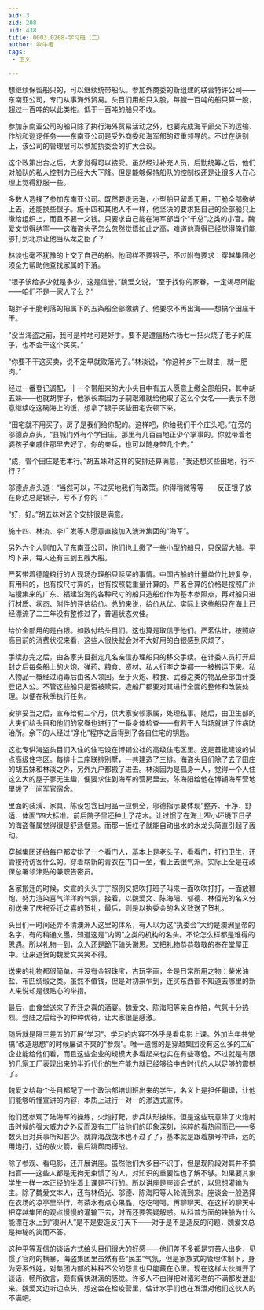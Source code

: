 ```yaml
---
aid: 3
zid: 208
uid: 438
title: 0003.0208-学习班（二）
author: 吹牛者
tags: 
 - 正文

---
```




  想继续保留船只的，可以继续统带船队。参加外商委的新组建的联营特许公司——东南亚公司，专门从事海外贸易。头目们用船只入股。每艘一百吨的船只算一股，超过一百吨的以此类推。低于一百吨的船只不收。

  参加东南亚公司的船只除了执行海外贸易活动之外，也要完成海军部交下的运输、作战和巡逻任务——东南亚公司是受外商委和海军部的双重领导的。不过在级别上，该公司的管理层可以参加执委会的扩大会议。

  这个政策出台之后，大家觉得可以接受。虽然经过补充人员，后勤统筹之后，他们对船队的私人控制力已经大大下降。但是能够保持船队的控制权还是让很多人在心理上觉得舒服一些。

  多数人选择了参加东南亚公司。既然要走远海，小型船只留着无用，干脆全部缴纳上去，还能换些银子。施十四和其他人不一样，他坚决的要求把自己的全部船只上缴给组织上，而且不要一文钱。只要求自己能在海军部当个“千总”之类的小官。魏爱文觉得纳罕——这海盗头子怎么忽然觉悟如此之高，难道他真得已经觉得俺们能够打到北京让他当从龙之臣了？

  林淡也毫不犹豫的上交了自己的船。他同样不要银子，不过附有要求：穿越集团必须全力帮助他查找家属的下落。

  “银子该给多少就是多少，这是信誉。”魏爱文说，“至于找你的家眷，一定竭尽所能——咱们不是一家人了么？”

  胡胖子干脆利落的把属下的五条船全部缴纳了。他要求不再出海——想搞个田庄干干。

  “没当海盗之前，我可是种地可是好手。要不是遭瘟杨六杨七一把火烧了老子的庄子，也不会干这个买买。”

  “你要不干这买卖，说不定早就败落光了。”林淡说，“你这种乡下土财主，就一肥肉。”

  经过一番登记调配，十一个带船来的大小头目中有五人愿意上缴全部船只，其中胡五妹——也就胡胖子，他家长辈因为子嗣艰难就给他取了这么个女名——表示不愿意继续吃这碗海上的饭，想拿了银子买些田宅安顿下来。

  “田宅就不用买了。房子是我们给你配的。这样吧，你给我们干个庄头吧。”在旁的邬德点点头，“县城门外有个学田庄，那里有几百亩地正少个掌事的。你就带着老婆孩子亲戚住那里去好了。你的亲兵，也可以随身带几个去。”

  “成，管个田庄是老本行。”胡五妹对这样的安排还算满意，“我还想买些田地，行不行？”

  邬德点点头道：“当然可以，不过买地我们有政策。你得稍微等等——反正银子放在身边总是银子，亏不了你的！”

  “好，好。”胡五妹对这个安排很是满意。

  施十四、林淡、李广发等人愿意直接加入澳洲集团的“海军”。

  另外六个人则加入了东南亚公司，他们也上缴了一些小型的船只，只保留大船。平均下来，每人还有三到五艘大船。

  严茗带着德隆粮行的人现场办理船只赎买的事情。中国古船的计量单位比较复杂，有用料的，也有按尺寸算的，也有按照载重量计算的。严茗合算的价格是按照广州站搜集来的广东、福建沿海的各种尺寸的船只造船价作为基本参照点，再对船只进行材质、状态、附件的评估给价。总的来说，给价从优。实际上这些船只在海上已经漂流了二三年没有整修过了，普遍状态欠佳。

  给价全部用的是白银。如数付给头目们。这也算是取信于他们。严茗估计，按照临高目前的消费状况来看，这些人很快就会对不大好用的白银感到厌烦了。

  手续办完之后，由各家头目指定几名亲信办理船只的移交手续。在计委人员打开启封之后每条船上的火炮、弹药、粮食、资材、私人行李之类都一一被搬运下来。私人物品一概经过消毒后由各人领回。至于火炮、粮食、武器之类的物品全部由计委登记入公。不管这些船只是否被赎买，造船厂都要对其进行全面的整修和改装处理。以便在秋季执行任务。

  安排妥当之后，宣布给假二个月，供大家安顿家属，处理私事。随后，由卫生部的大夫们给头目和他们的家眷也进行了一番身体检查——有若干人当场就进了性病防治所。余下的人经过“净化”程序之后得到了各自住宅的钥匙。

  这批专供海盗头目们入住的住宅设在博铺公社的高级住宅区里。这是首批建设的试点高级住宅区。每排十二座联排别墅，一共建造了三排。海盗头目们除了去了田庄的胡五妹和林淡之外，另外九户都搬了进去。林淡因为是孤身一人，觉得一个人住这么大的屋子寥无生趣，便要求住到海军的营房里去。陈海阳给他在博铺海军营地里拨了一间军官宿舍。

  里面的装潢、家具、陈设包含日用品一应俱全，邬德指示要体现“整齐、干净、舒适、体面”四大标准。前后院子里还种上了花木。让过惯了在海上窄小环境下日子的海盗眷属觉得很是舒适惬意。而那一扳杠子就能自动出水的水龙头简直引起了轰动。

  穿越集团还给每户都安排了一个看门人，基本上是老头子，看看门，打扫卫生，还管接待访客什么的。穿着崭新的青衣在门口一坐，看上去很气派。实际上全是在政保总署领津贴的兼职告密员。

  各家搬迁的时候，文宣的头头丁丁照例又把吹打班子叫来一面吹吹打打，一面放鞭炮，努力渲染喜气洋洋的气氛，接着，以魏爱文、陈海阳、邬德、林佰光的名义分别送来了庆祝乔迁之喜的贺礼，最后，则是以执委会的名义致送了贺礼。

  头目们一时间还弄不清澳洲人这里的体系，有人以为这“执委会”大约是澳洲皇帝的名字，有的稍通文墨，知道这是“内阁”之类的机构的名头。不论怎么样都是难得的恩遇。所以礼物一到，众人还是跪下磕头谢恩。又把礼物恭恭敬敬的奉在堂屋正中。让来道贺的魏爱文哭笑不得。

  送来的礼物都很简单，并没有金银珠宝，古玩字画，全是日常所用之物：柴米油盐、布匹绸缎之类。虽然不值钱，但是对初来乍到，连买东西都不知道去哪里的新人来说却是很贴心的举措。

  最后，由食堂送来了乔迁之喜的酒宴。魏爱文、陈海阳等亲自作陪，气氛十分热烈。登陆之后给予的种种优待，让大家很是感激。

  随后就是隔三差五的开展“学习”。学习的内容不外乎是看电影上课。外加当年共党搞“改造思想”的时候屡试不爽的“参观”。唯一遗憾的是穿越集团没有这么多的工矿企业能给他们看，而且这些企业的规模大多看起来也实在有些寒伧。不过就是有限的几家工厂表现出来的半近代化的生产能力就已经够给中古时代的人以足够的震撼了。

  魏爱文给每个头目都配了一个政治部培训班出来的学生，名义上是担任翻译，让他们能够听懂宣讲的内容，本质上进行一对一的渗透式宣传。

  他们还参观了陆海军的操练，火炮打靶，步兵队形操练。但是这些玩意除了火炮射击时候的强大威力之外反而没有工厂给他们的印象深刻，纯粹的看热闹而已——多数头目对兵事所知甚少。就算海战战术也不过了了，基本就是跟着旗号冲锋，远的用炮打，近的放火箭，最后跳帮肉搏战。

  除了参观、看电影，还开展讲座。虽然他们大多目不识丁，但是现阶段对其并不搞扫盲——这些人都是无拘无束惯了的人，对知识的重要性也了解不够。如果要其象学生一样一本正经的坐着上课是不行的。所以讲座是座谈会式的，以思想灌输为主。除了魏爱文本人，还有林佰光、邬德、陈海阳等人轮流到来。座谈会一般选择在农场的凉亭里举行，有茶水有点心果品，吃吃喝喝，再聊聊天。在这样的聊天中把穿越集团的观点慢慢的灌输下去，时而还要答疑解惑。从科普方面的铁船为什么能漂在水上到“澳洲人”是不是要造反打天下——对于是不是造反的问题，魏爱文总是神秘的笑而不答。

  这种平等互信的谈话方式给头目们很大的好感——他们差不多都是穷苦人出身，见惯了官府的横暴，海盗集团里虽然有些“民主”气氛，但是家族式的管理体制下，身为旁系外姓，对集团内部的种种不公的怨言也只能藏在心里。现在这样大伙摊开了谈话，畅所欲言，颇有痛快淋漓的感觉。许多人不由得把对诸彩老的不满都发泄出来。魏爱文边听边点头，想这会在检疫营里，估计水手们也在发泄对他们这伙人的不满吧。


